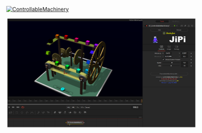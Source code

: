 

<!-- +++ DO NOT REMOVE THIS COMMENT +++ DO NOT ADD OR EDIT ANY TEXT BEFORE THIS LINE +++ IT WOULD BE A REALLY BAD IDEA +++ -->

[![ControllableMachinery](https://user-images.githubusercontent.com/78935215/179848409-935eed7a-d54c-48ae-b08f-6bc3365e07ed.gif)](ControllableMachinery.fuse)


[![Screenshot](ControllableMachinery_screenshot.png)](https://www.shadertoy.com/view/fsXyDj "View on Shadertoy.com")

<!-- +++ DO NOT REMOVE THIS COMMENT +++ DO NOT EDIT ANY TEXT THAT COMES AFTER THIS LINE +++ TRUST ME: JUST DON'T DO IT +++ -->

